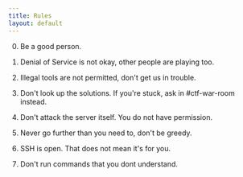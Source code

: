 ```yaml
---
title: Rules
layout: default
---
```


0) Be a good person.

1) Denial of Service is not okay, other people are playing too.

2) Illegal tools are not permitted, don't get us in trouble.

3) Don't look up the solutions. If you're stuck, ask in #ctf-war-room instead.

4) Don't attack the server itself. You do not have permission.

5) Never go further than you need to, don't be greedy.

6) SSH is open. That does not mean it's for you.

7) Don't run commands that you dont understand.
